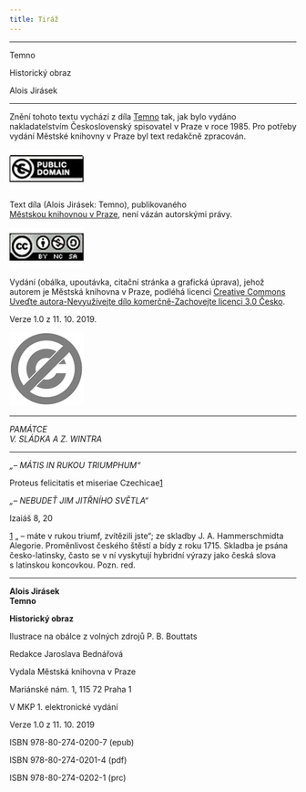 ```yaml
---
title: Tiráž
---
```


***

Temno

Historický obraz

Alois Jirásek


***

Znění tohoto textu vychází z díla [Temno](https://search.mlp.cz/cz/titul/temno/18218/) tak, jak bylo vydáno nakladatelstvím Československý spisovatel v Praze v roce 1985. Pro potřeby vydání Městské knihovny v Praze byl text redakčně zpracován.

[![image003.jpg](./resources/image003_fmt.jpeg)](https://creativecommons.org/publicdomain/mark/1.0/deed.cs)

Text díla (Alois Jirásek: Temno), publikovaného [Městskou knihovnou v Praze](https://www.mlp.cz/cz/), není vázán autorskými právy.

[![image001.jpg](./resources/image001_fmt.jpeg)](https://creativecommons.org/licenses/by-nc-sa/3.0/cz/)

Vydání (obálka, upoutávka, citační stránka a grafická úprava), jehož autorem je Městská knihovna v Praze, podléhá licenci [Creative Commons Uveďte autora-Nevyužívejte dílo komerčně-Zachovejte licenci 3.0 Česko](https://creativecommons.org/licenses/by-nc-sa/3.0/cz/).

Verze 1.0 z 11. 10. 2019.

  

  

![image004.jpg](./resources/image004_fmt.jpeg)


***

_PAMÁTCE  
V. SLÁDKA A Z. WINTRA_


***

_„– MÁTIS IN RUKOU TRIUMPHUM“_

Proteus felicitatis et miseriae Czechicae[1](#footnote-30240-1)

_„– NEBUDEŤ JIM JITŘNÍHO SVĚTLA“_

Izaiáš 8, 20

[1](#footnote-30240-1-backlink) „ – máte v rukou triumf, zvítězili jste“; ze skladby J. A. Hammerschmidta Alegorie. Proměnlivost českého štěstí a bídy z roku 1715. Skladba je psána česko-latinsky, často se v ní vyskytují hybridní výrazy jako česká slova s latinskou koncovkou. Pozn. red.


***

**Alois Jirásek  
Temno**

**Historický obraz**

  

Ilustrace na obálce z volných zdrojů P. B. Bouttats

Redakce Jaroslava Bednářová

  

Vydala Městská knihovna v Praze

Mariánské nám. 1, 115 72 Praha 1

  

V MKP 1. elektronické vydání

Verze 1.0 z 11. 10. 2019

  

ISBN 978-80-274-0200-7 (epub)

ISBN 978-80-274-0201-4 (pdf)

ISBN 978-80-274-0202-1 (prc)
